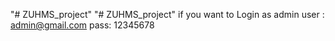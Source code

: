 "# ZUHMS_project" 
"# ZUHMS_project" 
if you want to Login as admin 
user : admin@gmail.com
pass: 12345678

